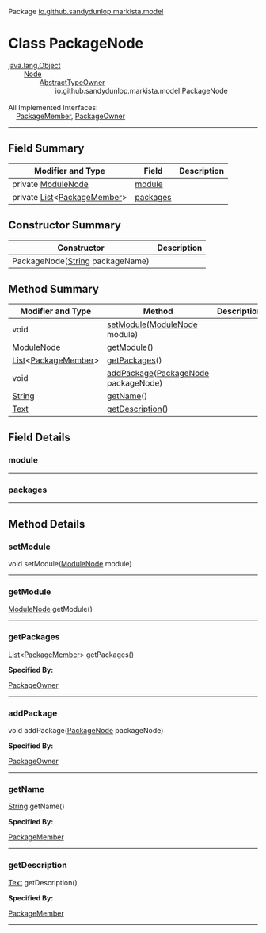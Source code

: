 Package [io.github.sandydunlop.markista.model](index.md)

# Class PackageNode
[java.lang.Object](https://docs.oracle.com/en/java/javase/24/docs/api/java.base/java/lang/Object.html)<br/>
&nbsp;&nbsp;&nbsp;&nbsp;&nbsp;&nbsp;&nbsp;&nbsp;[Node](Node.md)<br/>
&nbsp;&nbsp;&nbsp;&nbsp;&nbsp;&nbsp;&nbsp;&nbsp;&nbsp;&nbsp;&nbsp;&nbsp;&nbsp;&nbsp;&nbsp;&nbsp;[AbstractTypeOwner](AbstractTypeOwner.md)<br/>
&nbsp;&nbsp;&nbsp;&nbsp;&nbsp;&nbsp;&nbsp;&nbsp;&nbsp;&nbsp;&nbsp;&nbsp;&nbsp;&nbsp;&nbsp;&nbsp;&nbsp;&nbsp;&nbsp;&nbsp;&nbsp;&nbsp;&nbsp;&nbsp;io.github.sandydunlop.markista.model.PackageNode<br/>
<br/>
All Implemented Interfaces:<br/>
&nbsp;&nbsp;&nbsp;&nbsp;[PackageMember](PackageMember.md), [PackageOwner](PackageOwner.md)


----


## Field Summary

| Modifier and Type                                                                                                                         | Field                 | Description |
|-------------------------------------------------------------------------------------------------------------------------------------------|-----------------------|-------------|
| private [ModuleNode](ModuleNode.md)                                                                                                       | [module](#module)     |             |
| private [List](https://docs.oracle.com/en/java/javase/24/docs/api/java.base/java/util/List.html)&lt;[PackageMember](PackageMember.md)&gt; | [packages](#packages) |             |

## Constructor Summary

| Constructor                                                                                                           | Description |
|-----------------------------------------------------------------------------------------------------------------------|-------------|
| PackageNode([String](https://docs.oracle.com/en/java/javase/24/docs/api/java.base/java/lang/String.html) packageName) |             |

## Method Summary

| Modifier and Type                                                                                                                 | Method                                                               | Description |
|-----------------------------------------------------------------------------------------------------------------------------------|----------------------------------------------------------------------|-------------|
| void                                                                                                                              | [setModule](#setmodule)([ModuleNode](ModuleNode.md) module)          |             |
| [ModuleNode](ModuleNode.md)                                                                                                       | [getModule](#getmodule)()                                            |             |
| [List](https://docs.oracle.com/en/java/javase/24/docs/api/java.base/java/util/List.html)&lt;[PackageMember](PackageMember.md)&gt; | [getPackages](#getpackages)()                                        |             |
| void                                                                                                                              | [addPackage](#addpackage)([PackageNode](PackageNode.md) packageNode) |             |
| [String](https://docs.oracle.com/en/java/javase/24/docs/api/java.base/java/lang/String.html)                                      | [getName](#getname)()                                                |             |
| [Text](Text.md)                                                                                                                   | [getDescription](#getdescription)()                                  |             |

## Field Details

### module




---

### packages




---


## Method Details

### setModule

void setModule([ModuleNode](ModuleNode.md) module)




---

### getModule

[ModuleNode](ModuleNode.md) getModule()




---

### getPackages

[List](https://docs.oracle.com/en/java/javase/24/docs/api/java.base/java/util/List.html)&lt;[PackageMember](PackageMember.md)&gt; getPackages()



**Specified By:**

[PackageOwner](PackageOwner.md)


---

### addPackage

void addPackage([PackageNode](PackageNode.md) packageNode)



**Specified By:**

[PackageOwner](PackageOwner.md)


---

### getName

[String](https://docs.oracle.com/en/java/javase/24/docs/api/java.base/java/lang/String.html) getName()



**Specified By:**

[PackageMember](PackageMember.md)


---

### getDescription

[Text](Text.md) getDescription()



**Specified By:**

[PackageMember](PackageMember.md)


---

